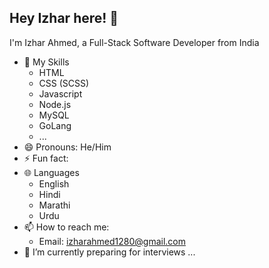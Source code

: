 ## Hey Izhar here! :wave:
I'm Izhar Ahmed, a Full-Stack Software Developer from India

- 🔭 My Skills
  - HTML
  - CSS (SCSS)
  - Javascript
  - Node.js
  - MySQL
  - GoLang
  - ...
- 😄 Pronouns: He/Him
- ⚡ Fun fact: 
- 🌐 Languages
  - English
  - Hindi
  - Marathi
  - Urdu
- 📫 How to reach me: 
  - Email: izharahmed1280@gmail.com
- 🌱 I’m currently preparing for interviews ...
